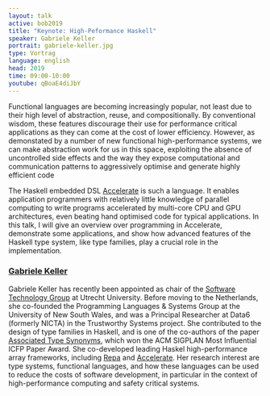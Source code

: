 ```yaml
---
layout: talk
active: bob2019
title: "Keynote: High-Peformance Haskell"
speaker: Gabriele Keller
portrait: gabriele-keller.jpg
type: Vortrag
language: english
head: 2019
time: 09:00-10:00
youtube: qBoaE4diJbY
---
```


Functional languages are becoming increasingly popular, not least due
to their high level of abstraction, reuse, and compositionally. By
conventional wisdom, these features discourage their use for
performance critical applications as they can come at the cost of
lower efficiency. However, as demonstated by a number of new
functional high-performance systems, we can make abstraction work for
us in this space, exploiting the absence of uncontrolled side effects
and the way they expose computational and communication patterns to
aggressively optimise and generate highly efficient code

The Haskell embedded DSL [Accelerate](http://www.acceleratehs.org/) is
such a language. It enables application programmers with relatively
little knowledge of parallel computing to write programs accelerated
by multi-core CPU and GPU architectures, even beating hand optimised
code for typical applications. In this talk, I will give an overview
over programming in Accelerate, demonstrate some applications, and
show how advanced features of the Haskell type system, like type
families, play a crucial role in the implementation.

### [Gabriele Keller](https://www.uu.nl/staff/GKKeller)

Gabriele Keller has recently been appointed as chair of the
[Software Technology Group](https://www.uu.nl/staff/organizationalchart/BETA/87/849/858)
at Utrecht University. Before moving to the
Netherlands, she co-founded the Programming Languages & Systems Group
at the University of New South Wales, and was a Principal Researcher
at Data6 (formerly NICTA) in the Trustworthy Systems project. She
contributed to the design of type families in Haskell, and is one of
the co-authors of the paper
[Associated Type Synonyms](https://www.microsoft.com/en-us/research/wp-content/uploads/2005/01/at-syns.pdf), which won the
ACM SIGPLAN Most Influential ICFP Paper Award. She co-developed
leading Haskel high-performance array frameworks, including
[Repa](https://hackage.haskell.org/package/repa) and
[Accelerate](https://hackage.haskell.org/package/accelerate). Her research interest are type systems, functional
languages, and how these languages can be used to reduce the costs of
software development, in particular in the context of high-performance
computing and safety critical systems.
